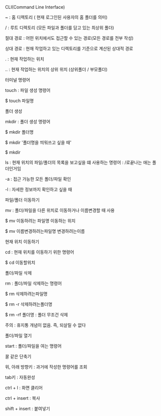 CLI(Command Line Interface)



~ : 홈 디렉토리 ( 현재 로그인된 사용자의 홈 폴더를 의미)

/ : 루트 디렉토리 (모든 파일과 폴더를 담고 있는 최상위 폴더)



절대 경로 : 어떤 위치에서도 접근할 수 있는 경로(모든 경로를 전부 작성)

상대 경로 : 현재 작업하고 있는 디렉토리를 기준으로 계산된 상대적 경로

. : 현재 작업하는 위치

.. : 현재 작업하는 위치의 상위 위치 (상위폴더 / 부모폴더)





터미널 명령어

touch : 파일 생성 명령어

$ touch 파일명



폴더 생성

mkdir : 폴더 생성 명령어

$ mkdir 폴더명

$ mkdir '폴더명을 띄워쓰고 싶을 때'

$ mkdir 



ls : 현재 위치의 파일/폴더의 목록을 보고싶을 떄 사용하는 명령어      :       /로끝나는 애는 폴더인거임

-a : 접근 가능한 모든 폴더/파일 확인

-l : 자세한 정보까지 확인하고 싶을 때





파일/폴더 이동하기

mv : 폴더/파일을 다른 위치로 이동하거나 이름변경할 때 사용

$ mv 이동하려는 파일명 이동하는 위치

$ mv 이름변경하려는파일명 변경하려는이름





현재 위치 이동하기

cd : 현재 위치를 이동하기 위한 명령어

$ cd 이동할위치





폴더/파일 삭제

rm : 폴더/파일 삭제하는 명령어

$ rm 삭제하려는파일명

$ rm -r 삭제하려는폴더명

$ rm -rf 폴더명 : 폴더 무조건 삭제

주의 : 휴지통 개념이 없음. 즉, 되살릴 수 없다





폴더/파일 열기

start : 폴더/파일을 여는 명령어





꿀 같은 단축기

위, 아래 방향키 : 과거에 작성한 명령어를 조회

tab키 : 자동완성

ctrl + l : 화면 클리어

ctrl + insert : 복사

shift + insert : 붙여넣기